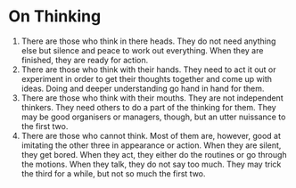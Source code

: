 # On Thinking #

1. There are those who think in there heads. They do not need anything else but silence and peace to work out everything. When they are finished, they are ready for action.
2. There are those who think with their hands. They need to act it out or experiment in order to get their thoughts together and come up with ideas. Doing and deeper understanding go hand in hand for them.
3. There are those who think with their mouths. They are not independent thinkers. They need others to do a part of the thinking for them. They may be good organisers or managers, though, but an utter nuissance to the first two.
4. There are those who cannot think. Most of them are, however, good at imitating the other three in appearance or action. When they are silent, they get bored. When they act, they either do the routines or go through the motions. When they talk, they do not say too much. They may trick the third for a while, but not so much the first two.
